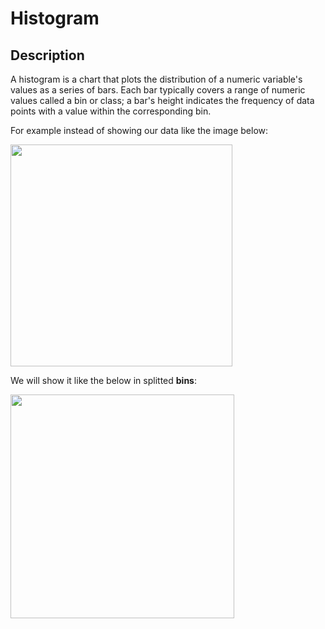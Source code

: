# Histogram

## Description

A histogram is a chart that plots the distribution of a numeric variable's values as a series of bars. Each bar typically covers a range of numeric values called a bin or class; a bar's height indicates the frequency of data points with a value within the corresponding bin.

For example instead of showing our data like the image below:

<img src="image2.jpg" style="width:3.69528in" />

We will show it like the below in splitted **bins**:

<img src="image1.jpg" style="width:3.72972in" />
